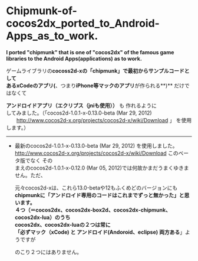 Chipmunk-of-cocos2dx_ported_to_Android-Apps_as_to_work.
=============================
**I  ported    "chipmunk"   that is one of  "cocos2dx"  of the famous game libraries to the Android Apps(applications) as  to work.**
  
ゲームライブラリの**cocoss2d-xの「chipmunk」**で最初からサンプルコードとして  
ある**xCodeのアプリ(**、つまり**iPhone等マックのアプリ**が作られる**)** だけではなくて  
  
  **アンドロイドアプリ（エクリプス（jniも使用））** も 作れるように   
してみました。（「cocos2d-1.0.1-x-0.13.0-beta (Mar 29, 2012)  
　　http://www.cocos2d-x.org/projects/cocos2d-x/wiki/Download 」 を使用します。）

***  
* 最新のcocos2d-1.0.1-x-0.13.0-beta (Mar 29, 2012) を使用しました。  
http://www.cocos2d-x.org/projects/cocos2d-x/wiki/Download このベータ版でなく その  
まえのcocos2d-1.0.1-x-0.12.0 (Mar 05, 2012)では何故かまだうまくゆきません。ただ、  
  
  
  元々cocos2d-xは、これら13.0-betaや12もふくめどのバージョンにも  
**chipmunkに「アンドロイド専用のコードはこれまでずっと無かった」**と思います。  
４つ（＝cocos2dx、cocos2dx-box2d、**cocos2dx-chipmunk**、cocos2dx-lua）のうち  
cocos2dx、cocos2dx-luaの２つは常に  
「必ず**マック（xCode) と アンドロイド(Andoroid、eclipse) 両方ある**」ようですが   
  
  
  のこり２つにはありません。